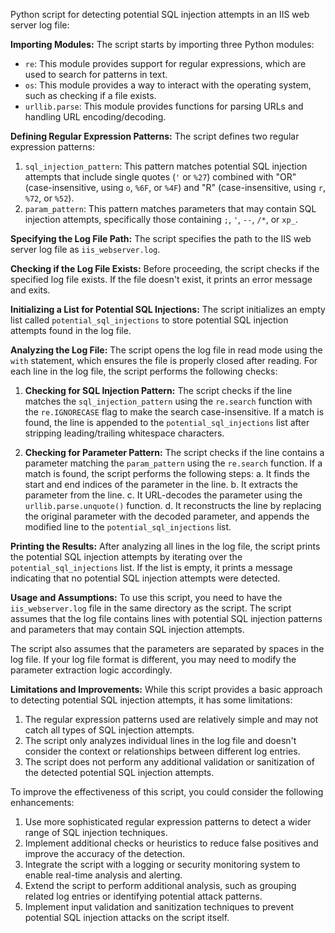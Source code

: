 Python script for detecting potential SQL injection attempts in an IIS web server log file:

**Importing Modules:**
The script starts by importing three Python modules:
- `re`: This module provides support for regular expressions, which are used to search for patterns in text.
- `os`: This module provides a way to interact with the operating system, such as checking if a file exists.
- `urllib.parse`: This module provides functions for parsing URLs and handling URL encoding/decoding.

**Defining Regular Expression Patterns:**
The script defines two regular expression patterns:
1. `sql_injection_pattern`: This pattern matches potential SQL injection attempts that include single quotes (`'` or `%27`) combined with "OR" (case-insensitive, using `o`, `%6F`, or `%4F`) and "R" (case-insensitive, using `r`, `%72`, or `%52`).
2. `param_pattern`: This pattern matches parameters that may contain SQL injection attempts, specifically those containing `;`, `'`, `--`, `/*`, or `xp_`.

**Specifying the Log File Path:**
The script specifies the path to the IIS web server log file as `iis_webserver.log`.

**Checking if the Log File Exists:**
Before proceeding, the script checks if the specified log file exists. If the file doesn't exist, it prints an error message and exits.

**Initializing a List for Potential SQL Injections:**
The script initializes an empty list called `potential_sql_injections` to store potential SQL injection attempts found in the log file.

**Analyzing the Log File:**
The script opens the log file in read mode using the `with` statement, which ensures the file is properly closed after reading. For each line in the log file, the script performs the following checks:

1. **Checking for SQL Injection Pattern:**
   The script checks if the line matches the `sql_injection_pattern` using the `re.search` function with the `re.IGNORECASE` flag to make the search case-insensitive. If a match is found, the line is appended to the `potential_sql_injections` list after stripping leading/trailing whitespace characters.

2. **Checking for Parameter Pattern:**
   The script checks if the line contains a parameter matching the `param_pattern` using the `re.search` function. If a match is found, the script performs the following steps:
   a. It finds the start and end indices of the parameter in the line.
   b. It extracts the parameter from the line.
   c. It URL-decodes the parameter using the `urllib.parse.unquote()` function.
   d. It reconstructs the line by replacing the original parameter with the decoded parameter, and appends the modified line to the `potential_sql_injections` list.

**Printing the Results:**
After analyzing all lines in the log file, the script prints the potential SQL injection attempts by iterating over the `potential_sql_injections` list. If the list is empty, it prints a message indicating that no potential SQL injection attempts were detected.

**Usage and Assumptions:**
To use this script, you need to have the `iis_webserver.log` file in the same directory as the script. The script assumes that the log file contains lines with potential SQL injection patterns and parameters that may contain SQL injection attempts.

The script also assumes that the parameters are separated by spaces in the log file. If your log file format is different, you may need to modify the parameter extraction logic accordingly.

**Limitations and Improvements:**
While this script provides a basic approach to detecting potential SQL injection attempts, it has some limitations:

1. The regular expression patterns used are relatively simple and may not catch all types of SQL injection attempts.
2. The script only analyzes individual lines in the log file and doesn't consider the context or relationships between different log entries.
3. The script does not perform any additional validation or sanitization of the detected potential SQL injection attempts.

To improve the effectiveness of this script, you could consider the following enhancements:

1. Use more sophisticated regular expression patterns to detect a wider range of SQL injection techniques.
2. Implement additional checks or heuristics to reduce false positives and improve the accuracy of the detection.
3. Integrate the script with a logging or security monitoring system to enable real-time analysis and alerting.
4. Extend the script to perform additional analysis, such as grouping related log entries or identifying potential attack patterns.
5. Implement input validation and sanitization techniques to prevent potential SQL injection attacks on the script itself.
